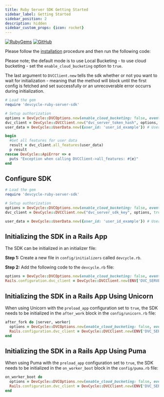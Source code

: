 ```yaml
---
title: Ruby Server SDK Getting Started
sidebar_label: Getting Started
sidebar_position: 2
description: hidden
sidebar_custom_props: {icon: rocket}
---
```


[![RubyGems](https://badgen.net/rubygems/v/devcycle-ruby-server-sdk/latest)](https://rubygems.org/gems/devcycle-ruby-server-sdk)
[![GitHub](https://img.shields.io/github/stars/devcyclehq/ruby-server-sdk.svg?style=social&label=Star&maxAge=2592000)](https://github.com/DevCycleHQ/ruby-server-sdk)


Please follow the [installation](/sdk/server-side-sdks/ruby/ruby-install) procedure and then run the following code:

Please note; the default mode is to use Local Bucketing - to use cloud bucketing - set the `enable_cloud_bucketing` option to `true`.

The last argument to `DVCClient.new` tells the sdk whether or not you want to wait for initialization - meaning that the method will block
until the first config is fetched and set successfully or an unrecoverable error occurrs during initialization.

```ruby
# Load the gem
require 'devcycle-ruby-server-sdk'

# Setup authorization
options = DevCycle::DVCOptions.new(enable_cloud_bucketing: false, event_flush_interval_ms: 1000, config_polling_interval_ms: 1000)
dvc_client = DevCycle::DVCClient.new("dvc_server_token_hash", options, true)
user_data = DevCycle::UserData.new({user_id: 'user_id_example'}) # UserData | 

begin
  #Get all features for user data
  result = dvc_client.all_features(user_data)
  p result
rescue DevCycle::ApiError => e
  puts "Exception when calling DVCClient->all_features: #{e}"
end

```

## Configure SDK
```ruby
# Load the gem
require 'devcycle-ruby-server-sdk'

# Setup authorization
options = DevCycle::DVCOptions.new(enable_cloud_bucketing: false, event_flush_interval_ms: 1000, config_polling_interval_ms: 1000)
dvc_client = DevCycle::DVCClient.new("dvc_server_sdk_key", options, true)

user_data = DevCycle::UserData.new({user_id: 'user_id_example'}) # UserData | 
```

## Initializing the SDK in a Rails App

The SDK can be initialized in an initializer file:

**Step 1:** Create a new file in `config/initializers` called `devcycle.rb`.

**Step 2:** Add the following code to the `devcycle.rb` file:

```ruby
options = DevCycle::DVCOptions.new(enable_cloud_bucketing: false, event_flush_interval_ms: 1000, config_polling_interval_ms: 4000)
Rails.configuration.dvc_client = DevCycle::DVCClient.new(ENV['DVC_SERVER_SDK_KEY'], options, true)
```

## Initializing the SDK in a Rails App Using Unicorn

When using Unicorn with the `preload_app` configuration set to `true`, the SDK needs to be initialized in the `after_work` block in the `config/unicorn.rb` file:

```ruby
after_fork do |server, worker|
  options = DevCycle::DVCOptions.new(enable_cloud_bucketing: false, event_flush_interval_ms: 1000, config_polling_interval_ms: 400)
  Rails.configuration.dvc_client = DevCycle::DVCClient.new(ENV['DVC_SERVER_SDK_KEY'], options, true)
end
```

## Initializing the SDK in a Rails App Using Puma

When using Puma with the `preload_app` configuration set to `true`, the SDK needs to be initialized in the `on_worker_boot` block in the `config/puma.rb` file:

```ruby
on_worker_boot do
  options = DevCycle::DVCOptions.new(enable_cloud_bucketing: false, event_flush_interval_ms: 1000, config_polling_interval_ms: 4000)
  Rails.configuration.dvc_client = DevCycle::DVCClient.new(ENV['DVC_SERVER_SDK_KEY'], options, true)
end
